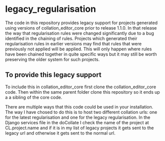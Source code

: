 # legacy_regularisation

The code in this repository provides legacy support for projects generated using versions of collation_editor_core prior to release 1.1.0. In that release the way that regularisation rules were changed significantly due to a bug identified in the chaining of rules. Projects which generated their regularisation rules in earlier versions may find that rules that were previously not applied will be applied. This will only happen where rules have been chained together in quite specific ways but it may still be worth preserving the older system for such projects.

## To provide this legacy support

To include this in collation_editor_core first clone the collation_editor_core code. Then within the same parent folder clone this repository so it ends up a a sibling of the core code.

There are multiple ways that this code could be used in your installation. The way I have chosed to do this is to host two different collation urls: one for the latest regularisation and one for the legacy regularisation. In the Django services file in the doCollate I check the name of the project at CL.project.name and if it is in my list of legacy projects it gets sent to the legacy url and otherwise it gets sent to the normal url. 
